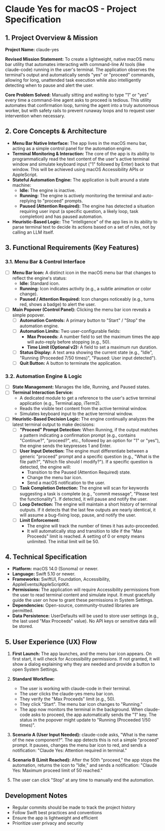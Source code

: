 # Claude Yes for macOS - Project Specification

## 1. Project Overview & Mission

**Project Name:** claude-yes

**Revised Mission Statement:** To create a lightweight, native macOS menu bar utility that automates interacting with command-line AI tools (like claude-code) running in the user's terminal. The application observes the terminal's output and automatically sends "yes" or "proceed" commands, allowing for long, unattended task execution while also intelligently detecting when to pause and alert the user.

**Core Problem Solved:** Manually sitting and waiting to type "1" or "yes" every time a command-line agent asks to proceed is tedious. This utility automates that confirmation loop, turning the agent into a truly autonomous worker, but with safety rails to prevent runaway loops and to request user intervention when necessary.

## 2. Core Concepts & Architecture

- **Menu Bar Native Interface:** The app lives in the macOS menu bar, acting as a simple control panel for the automation engine.
- **Terminal Monitoring & Interaction:** The core of the app is its ability to programmatically read the text content of the user's active terminal window and simulate keyboard input ("1" followed by Enter) back to that window. This will be achieved using macOS Accessibility APIs or AppleScript.
- **Stateful Automation Engine:** The application is built around a state machine:
  - **Idle:** The engine is inactive.
  - **Running:** The engine is actively monitoring the terminal and auto-replying to "proceed" prompts.
  - **Paused (Attention Required):** The engine has detected a situation requiring user input (a specific question, a likely loop, task completion) and has paused automation.
- **Heuristic-Based Logic:** The "intelligence" of the app lies in its ability to parse terminal text to decide its actions based on a set of rules, not by calling an LLM itself.

## 3. Functional Requirements (Key Features)

### 3.1. Menu Bar & Control Interface

- [ ] **Menu Bar Icon:** A distinct icon in the macOS menu bar that changes to reflect the engine's status:
  - **Idle:** Standard icon.
  - **Running:** Icon indicates activity (e.g., a subtle animation or color change).
  - **Paused / Attention Required:** Icon changes noticeably (e.g., turns red, shows a badge) to alert the user.
- [ ] **Main Popover (Control Panel):** Clicking the menu bar icon reveals a simple popover.
  - [ ] **Automation Controls:** A primary button to "Start" / "Stop" the automation engine.
  - [ ] **Automation Limits:** Two user-configurable fields:
    - **Max Proceeds:** A number field to set the maximum times the app will auto-reply before stopping (e.g., 50).
    - **Time Limit (Optional v2):** A field to set a maximum run duration.
  - [ ] **Status Display:** A text area showing the current state (e.g., "Idle", "Running (Proceeded 7/50 times)", "Paused: User input detected").
  - [ ] **Quit Button:** A button to terminate the application.

### 3.2. Automation Engine & Logic

- [ ] **State Management:** Manages the Idle, Running, and Paused states.
- [ ] **Terminal Interaction Service:**
  - A dedicated module to get a reference to the user's active terminal application (e.g., Terminal.app, iTerm2).
  - Reads the visible text content from the active terminal window.
  - Simulates keyboard input to the active terminal window.
- [ ] **Heuristic-Based Decision Logic:** The engine continually analyzes the latest terminal output to make decisions:
  - [ ] **"Proceed" Prompt Detection:** When Running, if the output matches a pattern indicating a confirmation prompt (e.g., contains "Continue?", "proceed?", etc., followed by an option for "1" or "yes"), the engine sends the keypresses 1 and Enter.
  - [ ] **User Input Detection:** The engine must differentiate between a generic "proceed" prompt and a specific question (e.g., "What is the file path?", "Which file should I modify?"). If a specific question is detected, the engine will:
    - Transition to the Paused (Attention Required) state.
    - Change the menu bar icon.
    - Send a macOS notification to the user.
  - [ ] **Task Completion Detection:** The engine will scan for keywords suggesting a task is complete (e.g., "commit message", "Please test the functionality"). If detected, it will pause and notify the user.
  - [ ] **Loop Detection:** The engine will maintain a short history of terminal outputs. If it detects that the last few outputs are nearly identical, it will assume a bug-fixing loop, pause, and notify the user.
  - [ ] **Limit Enforcement:**
    - The engine will track the number of times it has auto-proceeded.
    - It will automatically stop and transition to Idle if the "Max Proceeds" limit is reached. A setting of 0 or empty means unlimited. The initial limit will be 50.

## 4. Technical Specification

- **Platform:** macOS 14.0 (Sonoma) or newer.
- **Language:** Swift 5.10 or newer.
- **Frameworks:** SwiftUI, Foundation, Accessibility, AppleEvents/AppleScriptKit.
- **Permissions:** The application will require Accessibility permissions from the user to read terminal content and simulate input. It must gracefully guide the user on how to grant these permissions in System Settings.
- **Dependencies:** Open-source, community-trusted libraries are permitted.
- **Data Persistence:** UserDefaults will be used to store user settings (e.g., the last used "Max Proceeds" value). No API keys or sensitive data will be stored.

## 5. User Experience (UX) Flow

1. **First Launch:** The app launches, and the menu bar icon appears. On first start, it will check for Accessibility permissions. If not granted, it will show a dialog explaining why they are needed and provide a button to open System Settings.

2. **Standard Workflow:**
   - The user is working with claude-code in their terminal.
   - The user clicks the claude-yes menu bar icon.
   - They verify the "Max Proceeds" limit (e.g., 50).
   - They click "Start". The menu bar icon changes to "Running."
   - The app now monitors the terminal in the background. When claude-code asks to proceed, the app automatically sends the "1" key. The status in the popover might update to "Running (Proceeded 1/50 times)".

3. **Scenario A (User Input Needed):** claude-code asks, "What is the name of the new component?". The app detects this is not a simple "proceed" prompt. It pauses, changes the menu bar icon to red, and sends a notification: "Claude Yes: Attention required in terminal."

4. **Scenario B (Limit Reached):** After the 50th "proceed," the app stops the automation, returns the icon to "Idle," and sends a notification: "Claude Yes: Maximum proceed limit of 50 reached."

5. The user can click "Stop" at any time to manually end the automation.

## Development Notes

- Regular commits should be made to track the project history
- Follow Swift best practices and conventions
- Ensure the app is lightweight and efficient
- Prioritize user privacy and security